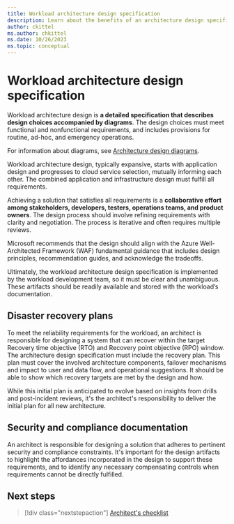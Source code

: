 ```yaml
---
title: Workload architecture design specification
description: Learn about the benefits of an architecture design specification.
author: ckittel
ms.author: chkittel
ms.date: 10/26/2023
ms.topic: conceptual
---
```


# Workload architecture design specification

Workload architecture design is **a detailed specification that describes design choices accompanied by diagrams**. The design choices must meet functional and nonfunctional requirements, and includes provisions for routine, ad-hoc, and emergency operations.

For information about diagrams, see [Architecture design diagrams](./design-diagrams.md).

Workload architecture design, typically expansive, starts with application design and progresses to cloud service selection, mutually informing each other. The combined application and infrastructure design must fulfill all requirements.

Achieving a solution that satisfies all requirements  is a **collaborative effort among stakeholders, developers, testers, operations teams, and product owners**. The design process should involve refining requirements with clarity and negotiation. The process is iterative and often requires multiple reviews.

Microsoft recommends that the design should align with the Azure Well-Architected Framework (WAF) fundamental guidance that includes design principles, recommendation guides, and acknowledge the tradeoffs. 

Ultimately, the workload architecture design specification is implemented by the workload development team, so it must be clear and unambiguous. These artifacts should be readily available and stored with the workload’s documentation. 

## Disaster recovery plans 

To meet the reliability requirements for the workload, an architect is responsible for designing a system that can recover within the target Recovery time objective (RTO) and Recovery point objective (RPO)  window. The architecture design specification must include the recovery plan. This plan must cover the involved architecture components, failover mechanisms and impact to user and data flow, and operational suggestions. It should be able to show which recovery targets are met by the design and how. 

While this initial plan is anticipated to evolve based on insights from drills and post-incident reviews, it's the architect's responsibility to deliver the initial plan for all new architecture.

## Security and compliance documentation 

An architect is responsible for designing a solution that adheres to pertinent security and compliance constraints. It's important for the design artifacts to highlight the affordances incorporated in the design to support these requirements, and to identify any necessary compensating controls when requirements cannot be directly fulfilled.

## Next steps

> [!div class="nextstepaction"]
> [Architect's checklist](checklist.md)